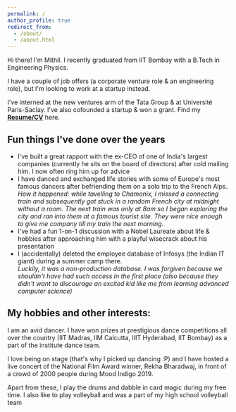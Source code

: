 ```yaml
---
permalink: /
author_profile: true
redirect_from:
  - /about/
  - /about.html
---
```

Hi there! I'm Mithil. I recently graduated from IIT Bombay with a B.Tech in Engineering Physics.  
<!-- Currently, I'm building a product based on the principles of Neuromorphic Computing.   -->
I have a couple of job offers (a corporate venture role & an engineering role), but I'm looking to work at a startup instead.  

I've interned at the new ventures arm of the Tata Group & at Université Paris-Saclay. I've also cofounded a startup & won a grant. Find my [**Resume/CV**](/cv) here.  
<!-- If you're a current student looking for the resources I made, go to the [**Tutorials**](/tutorials) page  . -->

## Fun things I've done over the years
 - I've built a great rapport with the ex-CEO of one of India's largest companies (currently he sits on the board of directors) after cold mailing him. I now often ring him up for advice  
 - I have danced and exchanged life stories with some of Europe's most famous dancers after befriending them on a solo trip to the French Alps.  
 *How it happened: while tavelling to Chamonix, I missed a connecting train and subsequently got stuck in a random French city at midnight without a room. The next train was only at 8am so I began exploring the city and ran into them at a famous tourist site. They were nice enough to give me company till my train the next morning.*   
 - I've had a fun 1-on-1 discussion with a Nobel Laureate about life & hobbies after approaching him with a playful wisecrack about his presentation  
 - I (accidentally) deleted the employee database of Infosys (the Indian IT giant) during a summer camp there.  
 *Luckily, it was a non-production database. I was forgiven because we shouldn't have had such access in the first place (also because they didn't want to discourage an excited kid like me from learning advanced computer science)*  


<!-- ## In my past:
- Finished my Bachelor's thesis a sem early in the field Photonics at the Laboratory of Optics of Quantum Materials (LOQM), IITB  
- Undergraduate Research in the field of Neuromorphic Circuits and Algorithms at the Memory Logic Device & Design labs, IIT Bombay  
- Worked as a Jr. Machine Learning Engineer at UMIC. Designed the entire ML & Perceptions subsystem of an aerial robot and qualified 2 stages of the Barcelona Smart Drone Challenge (later cancelled due to COVID-19). The subsystem was co-opted by later recruits, and was used in the aerial robot that won a [**world championship**](http://www.aerialroboticscompetition.org/simulation_challenge.php).
- Served as the coordinator of the aerial robotics team - AeRoVe. During my tenure, I designed a pitch that won INR 0.8 Million in funding through IRCC.
- Qualified the Indian National Astronomy Olympiad. I was invited to the selection camp for the Indian delegation to the International Olympiad in Astronomy and Astrophysics
- Runner up at the IBM Bluemix Hackathon during high school (beating teams 2 years senior). I had developed a twitter monitoring tool using Watson's NLU API
- Twice Was as a Teaching Assistant for the Quantum Physics courses (Mandatory courses for all B.Tech Freshmen).   -->

## My hobbies and other interests:
I am an avid dancer. I have won prizes at prestigious dance competitions all over the country (IIT Madras, IIM Calcutta, IIIT Hyderabad, IIT Bombay) as a part of the institute dance team.  

I love being on stage (that's why I picked up dancing :P) and I have hosted a live concert of the National Film Award winner, Rekha Bharadwaj, in front of a crowd of 2000 people during Mood Indigo 2019.  

Apart from these, I play the drums and dabble in card magic during my free time. I also like to play volleyball and was a part of my high school volleyball team

<!-- Education:
Bachelor of Technology in Engineering Physics, with a minor in Mathematics (2023) Indian Institute of Technology, Bombay Cumulative Performance Index (CPI) score of 8.93/10.0 -->
